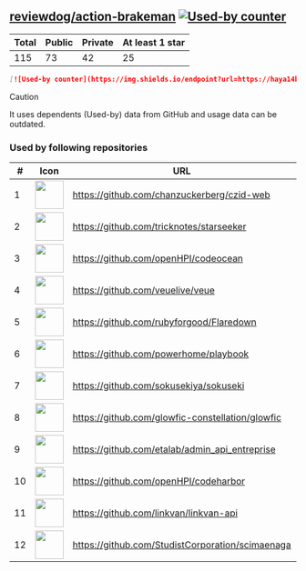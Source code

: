 





## [reviewdog/action-brakeman](https://github.com/reviewdog/action-brakeman) [![Used-by counter](https://img.shields.io/endpoint?url=https://haya14busa.github.io/github-used-by/data/reviewdog/action-brakeman/shieldsio.json)](https://github.com/haya14busa/github-used-by/tree/main/repo/reviewdog/action-brakeman)

| Total | Public | Private | At least 1 star
| ----- | ------ | ------- | ---------------
| 115 | 73 | 42 | 25 |

```md
[![Used-by counter](https://img.shields.io/endpoint?url=https://haya14busa.github.io/github-used-by/data/reviewdog/action-brakeman/shieldsio.json)](https://github.com/haya14busa/github-used-by/tree/main/repo/reviewdog/action-brakeman)
```

> [!CAUTION]
> It uses dependents (Used-by) data from GitHub and usage data can be outdated.

### Used by following repositories

| # | Icon | URL | Stars |
| -- | -- | -- | -- | 
|1|<img src="https://github.com/chanzuckerberg.png" width=50 height=50>|https://github.com/chanzuckerberg/czid-web|84|
|2|<img src="https://github.com/tricknotes.png" width=50 height=50>|https://github.com/tricknotes/starseeker|82|
|3|<img src="https://github.com/openHPI.png" width=50 height=50>|https://github.com/openHPI/codeocean|67|
|4|<img src="https://github.com/veuelive.png" width=50 height=50>|https://github.com/veuelive/veue|55|
|5|<img src="https://github.com/rubyforgood.png" width=50 height=50>|https://github.com/rubyforgood/Flaredown|42|
|6|<img src="https://github.com/powerhome.png" width=50 height=50>|https://github.com/powerhome/playbook|32|
|7|<img src="https://github.com/sokusekiya.png" width=50 height=50>|https://github.com/sokusekiya/sokuseki|24|
|8|<img src="https://github.com/glowfic-constellation.png" width=50 height=50>|https://github.com/glowfic-constellation/glowfic|18|
|9|<img src="https://github.com/etalab.png" width=50 height=50>|https://github.com/etalab/admin_api_entreprise|10|
|10|<img src="https://github.com/openHPI.png" width=50 height=50>|https://github.com/openHPI/codeharbor|7|
|11|<img src="https://github.com/linkvan.png" width=50 height=50>|https://github.com/linkvan/linkvan-api|6|
|12|<img src="https://github.com/StudistCorporation.png" width=50 height=50>|https://github.com/StudistCorporation/scimaenaga|5|
